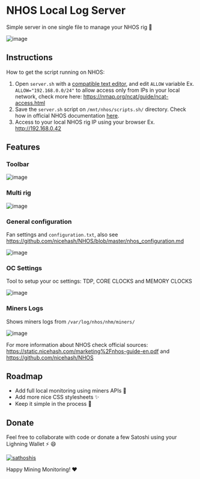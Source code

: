 # NHOS Local Log Server

Simple server in one single file to manage your NHOS rig :rocket:

![image](https://user-images.githubusercontent.com/30659361/111986242-affd0e00-8adb-11eb-975a-6c3cbe1397e0.png)

## Instructions 

How to get the script running on NHOS:

1. Open `server.sh` with a [compatible text editor](https://github.com/nicehash/NHOS/blob/master/nhos_configuration.md#what-you-will-need), and edit `ALLOW` variable Ex. `ALLOW="192.168.0.0/24"` to allow access only from IPs in your local network, check more here: https://nmap.org/ncat/guide/ncat-access.html
2. Save the `server.sh` script on `/mnt/nhos/scripts.sh/` directory. Check how in official NHOS documentation [here](https://github.com/nicehash/NHOS/blob/master/nhos_boot_scripts.md).
3. Access to your local NHOS rig IP using your browser Ex. http://192.168.0.42

## Features

### Toolbar

![image](https://user-images.githubusercontent.com/30659361/111987413-38c87980-8add-11eb-9a0d-2bf65316d05a.png)

### Multi rig

![image](https://user-images.githubusercontent.com/30659361/111991920-d5414a80-8ae2-11eb-948d-f50205851b7c.png)

### General configuration

Fan settings and `configuration.txt`, also see https://github.com/nicehash/NHOS/blob/master/nhos_configuration.md

![image](https://user-images.githubusercontent.com/30659361/111992100-07eb4300-8ae3-11eb-8436-f9ae5df592ad.png)

### OC Settings

Tool to setup your oc settings: TDP, CORE CLOCKS and MEMORY CLOCKS

![image](https://user-images.githubusercontent.com/30659361/111990970-c7d79080-8ae1-11eb-9277-f98818712352.png)

### Miners Logs

Shows miners logs from `/var/log/nhos/nhm/miners/`

![image](https://user-images.githubusercontent.com/30659361/111988739-dff9e080-8ade-11eb-891b-764788c99011.png)

For more information about NHOS check official sources: https://static.nicehash.com/marketing%2Fnhos-guide-en.pdf and https://github.com/nicehash/NHOS

## Roadmap

- Add full local monitoring using miners APIs :rocket:
- Add more nice CSS stylesheets :sparkles:
- Keep it simple in the process :100:

## Donate

Feel free to collaborate with code or donate a few Satoshi using your Lighning Wallet ⚡ :smile:

[![sathoshis](https://img.shields.io/badge/Donate-Satoshi%20%E2%9A%A1-blueviolet)](https://totakaro.github.io/donate)

Happy Mining Monitoring! :heart:
